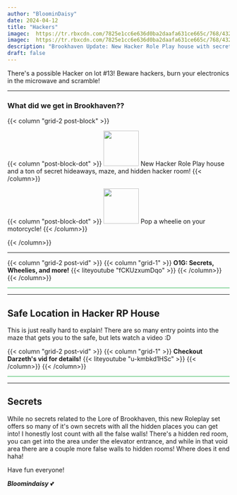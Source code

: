 ```yaml
---
author: "BloominDaisy"
date: 2024-04-12
title: "Hackers"
imagec:  https://tr.rbxcdn.com/7825e1cc6e636d0ba2daafa631ce665c/768/432/Image/Png
imagec:  https://tr.rbxcdn.com/7825e1cc6e636d0ba2daafa631ce665c/768/432/Image/Png
description: "Brookhaven Update: New Hacker Role Play house with secret rooms and Pop wheelies on motorcycles!"
draft: false
---
```


There's a possible Hacker on lot #13! Beware hackers, burn your electronics in the microwave and scramble!

---

### What did we get in Brookhaven??

{{< column "grid-2 post-block" >}}

{{< column "post-block-dot" >}}
<img src="/images/blog/hacker-role-play-house-icon.png" loading="lazy" style="width: 80px; height: 80px;"> New Hacker Role Play house and a ton of secret hideaways, maze, and hidden hacker room! 
{{< /column>}}

{{< column "post-block-dot" >}}
<img src="/images/blog/wheelie_icon.png" loading="lazy" style="width: 80px; height: 80px;">
Pop a wheelie on your motorcycle!
{{< /column>}}

{{< /column>}}

---

{{< column "grid-2 post-vid" >}}
{{< column "grid-1" >}}
**O1G: Secrets, Wheelies, and more!** {{< liteyoutube "fCKUzxumDqo" >}}
{{< /column>}}
{{< /column>}}


<hr style="background-color: #28b44c" size=8 class="post-block">

---

## Safe Location in Hacker RP House

This is just really hard to explain! There are so many entry points into the maze that gets you to the safe, but lets watch a video :D


{{< column "grid-2 post-vid" >}}
{{< column "grid-1" >}}
**Checkout Darzeth's vid for details!** {{< liteyoutube "u-kmbkd1HSc" >}}
{{< /column>}}
{{< /column>}}

<hr style="background-color: #28b44c" size=8 class="post-block">

---

## Secrets

While no secrets related to the Lore of Brookhaven, this new Roleplay set offers so many of it's own secrets with all the hidden places you can get into! I honestly lost count with all the false walls! There's a hidden red room, you can get into the area under the elevator entrance, and while in that void area there are a couple more false walls to hidden rooms! Where does it end haha! 

Have fun everyone!

_**Bloomindaisy**_ <span class="nowrap"><span class="emojify">💕</span>
